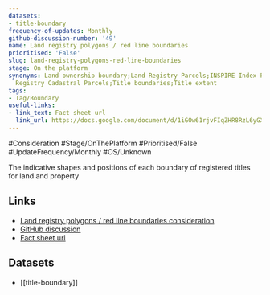 ```yaml
---
datasets:
- title-boundary
frequency-of-updates: Monthly
github-discussion-number: '49'
name: Land registry polygons / red line boundaries
prioritised: 'False'
slug: land-registry-polygons-red-line-boundaries
stage: On the platform
synonyms: Land ownership boundary;Land Registry Parcels;INSPIRE Index Polygons;Land
  Registry Cadastral Parcels;Title boundaries;Title extent
tags:
- Tag/Boundary
useful-links:
- link_text: Fact sheet url
  link_url: https://docs.google.com/document/d/1iGOw61rjvFIqZHR8RzL6yGXcjs0EYHQdHNEANUdF3Jc/edit
---
```


#Consideration #Stage/OnThePlatform #Prioritised/False #UpdateFrequency/Monthly #OS/Unknown

The indicative shapes and positions of each boundary of registered titles for land and property

## Links

* [Land registry polygons / red line boundaries consideration](https://design.planning.data.gov.uk/planning-consideration/land-registry-polygons-red-line-boundaries)
* [GitHub discussion](https://github.com/digital-land/data-standards-backlog/discussions/49)
* [Fact sheet url](https://docs.google.com/document/d/1iGOw61rjvFIqZHR8RzL6yGXcjs0EYHQdHNEANUdF3Jc/edit)

## Datasets

* [[title-boundary]]